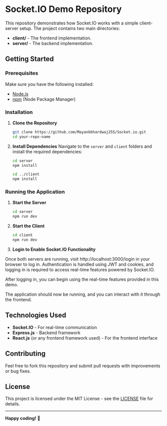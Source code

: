 # Socket.IO Demo Repository

This repository demonstrates how Socket.IO works with a simple client-server setup. The project contains two main directories:

- **client/** - The frontend implementation.
- **server/** - The backend implementation.

## Getting Started

### Prerequisites
Make sure you have the following installed:
- [Node.js](https://nodejs.org/)
- [npm](https://www.npmjs.com/) (Node Package Manager)

### Installation

1. **Clone the Repository**
   ```sh
   git clone https://github.com/Mayankbhardwaj255/Socket.io.git
   cd your-repo-name
   ```

2. **Install Dependencies**
   Navigate to the `server` and `client` folders and install the required dependencies:

   ```sh
   cd server
   npm install
   ```
   
   ```sh
   cd ../client
   npm install
   ```

### Running the Application

1. **Start the Server**
   ```sh
   cd server
   npm run dev
   ```

2. **Start the Client**
   ```sh
   cd client
   npm run dev
   ```

3. **Login to Enable Socket.IO Functionality**

Once both servers are running, visit http://localhost:3000/login in your browser to log in.
Authentication is handled using JWT and cookies, and logging in is required to access real-time features powered by Socket.IO.

After logging in, you can begin using the real-time features provided in this demo.

The application should now be running, and you can interact with it through the frontend.

## Technologies Used
- **Socket.IO** - For real-time communication
- **Express.js** - Backend framework
- **React.js** (or any frontend framework used) - For the frontend interface

## Contributing
Feel free to fork this repository and submit pull requests with improvements or bug fixes.

## License
This project is licensed under the MIT License - see the [LICENSE](LICENSE) file for details.

---
**Happy coding!** 🚀

